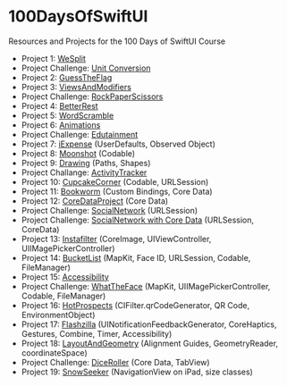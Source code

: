 # 100DaysOfSwiftUI
Resources and Projects for the 100 Days of SwiftUI Course

- Project 1: <a href="https://github.com/kodegut/100DaysOfSwiftUI/tree/main/WeSplit">WeSplit</a> 
- Project Challenge: <a href="https://github.com/kodegut/100DaysOfSwiftUI/tree/main/UnitConversion">Unit Conversion</a> 
- Project 2: <a href="https://github.com/kodegut/100DaysOfSwiftUI/tree/main/GuessTheFlag">GuessTheFlag</a> 
- Project 3: <a href="https://github.com/kodegut/100DaysOfSwiftUI/tree/main/ViewsAndModifiers">ViewsAndModifiers</a> 
- Project Challenge: <a href="https://github.com/kodegut/100DaysOfSwiftUI/tree/main/RockPaperScissors">RockPaperScissors</a> 
- Project 4: <a href="https://github.com/kodegut/100DaysOfSwiftUI/tree/main/BetterRest">BetterRest</a> 
- Project 5: <a href="https://github.com/kodegut/100DaysOfSwiftUI/tree/main/WordScramble">WordScramble</a> 
- Project 6: <a href="https://github.com/kodegut/100DaysOfSwiftUI/tree/main/Animations">Animations</a> 
- Project Challenge: <a href="https://github.com/kodegut/100DaysOfSwiftUI/tree/main/Edutainment">Edutainment</a> 
- Project 7: <a href="https://github.com/kodegut/100DaysOfSwiftUI/tree/main/iExpense">iExpense</a> (UserDefaults, Observed Object)
- Project 8: <a href="https://github.com/kodegut/100DaysOfSwiftUI/tree/main/Moonshot">Moonshot</a> (Codable)
- Project 9: <a href="https://github.com/kodegut/100DaysOfSwiftUI/tree/main/Drawing">Drawing</a> (Paths, Shapes)
- Project Challange: <a href="https://github.com/kodegut/100DaysOfSwiftUI/tree/main/ActivityTracker">ActivityTracker</a> 
- Project 10: <a href="https://github.com/kodegut/100DaysOfSwiftUI/tree/main/CupcakeCorner">CupcakeCorner</a> (Codable, URLSession)
- Project 11: <a href="https://github.com/kodegut/100DaysOfSwiftUI/tree/main/Bookworm">Bookworm</a> (Custom Bindings, Core Data)
- Project 12: <a href="https://github.com/kodegut/100DaysOfSwiftUI/tree/main/CoreDataProject">CoreDataProject</a> (Core Data)
- Project Challenge: <a href="https://github.com/kodegut/100DaysOfSwiftUI/tree/main/SocialNetworkChallenge">SocialNetwork</a>  (URLSession)
- Project Challenge: <a href="https://github.com/kodegut/100DaysOfSwiftUI/tree/main/SocialNetworkChallengeCoreData">SocialNetwork with Core Data</a> (URLSession, CoreData)
- Project 13: <a href="https://github.com/kodegut/100DaysOfSwiftUI/tree/main/Instafilter">Instafilter</a> (CoreImage, UIViewController, UIIMagePickerController)
- Project 14: <a href="https://github.com/kodegut/100DaysOfSwiftUI/tree/main/BucketList">BucketList</a> (MapKit, Face ID, URLSession, Codable, FileManager)
- Project 15: <a href="https://github.com/kodegut/100DaysOfSwiftUI/tree/main/Accessibility">Accessibility</a>
- Project Challenge: <a href="https://github.com/kodegut/100DaysOfSwiftUI/tree/main/WhatTheFace">WhatTheFace</a> (MapKit, UIIMagePickerController, Codable, FileManager)
- Project 16: <a href="https://github.com/kodegut/100DaysOfSwiftUI/tree/main/HotProspects">HotProspects</a> (CIFilter.qrCodeGenerator, QR Code, EnvironmentObject)
- Project 17: <a href="https://github.com/kodegut/100DaysOfSwiftUI/tree/main/Flashzilla">Flashzilla</a> (UINotificationFeedbackGenerator, CoreHaptics, Gestures, Combine, Timer, Accessibility)
- Project 18: <a href="https://github.com/kodegut/100DaysOfSwiftUI/tree/main/LayoutAndGeometry">LayoutAndGeometry</a> (Alignment Guides, GeometryReader, coordinateSpace)
- Project Challenge: <a href="https://github.com/kodegut/100DaysOfSwiftUI/tree/main/DiceRoller">DiceRoller</a> (Core Data, TabView)
- Project 19: <a href="https://github.com/kodegut/100DaysOfSwiftUI/tree/main/SnowSeeker">SnowSeeker</a> (NavigationView on iPad, size classes)

